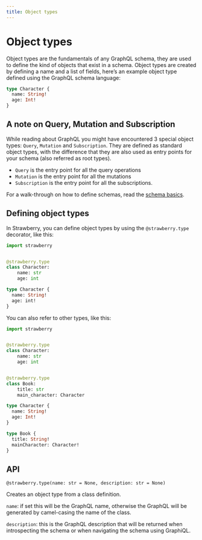 ```yaml
---
title: Object types
---
```


# Object types

Object types are the fundamentals of any GraphQL schema, they are used to define
the kind of objects that exist in a schema. Object types are created by defining
a name and a list of fields, here’s an example object type defined using the
GraphQL schema language:

```graphql
type Character {
  name: String!
  age: Int!
}
```

## A note on Query, Mutation and Subscription

While reading about GraphQL you might have encountered 3 special object types:
`Query`, `Mutation` and `Subscription`. They are defined as standard object
types, with the difference that they are also used as entry points for your
schema (also referred as root types).

- `Query` is the entry point for all the query operations
- `Mutation` is the entry point for all the mutations
- `Subscription` is the entry point for all the subscriptions.

For a walk-through on how to define schemas, read the
[schema basics](../general/schema-basics.md).

## Defining object types

In Strawberry, you can define object types by using the `@strawberry.type`
decorator, like this:

<CodeGrid>

```python
import strawberry


@strawberry.type
class Character:
    name: str
    age: int
```

```graphql
type Character {
  name: String!
  age: int!
}
```

</CodeGrid>

You can also refer to other types, like this:

<CodeGrid>

```python
import strawberry


@strawberry.type
class Character:
    name: str
    age: int


@strawberry.type
class Book:
    title: str
    main_character: Character
```

```graphql
type Character {
  name: String!
  age: Int!
}

type Book {
  title: String!
  mainCharacter: Character!
}
```

</CodeGrid>

## API

`@strawberry.type(name: str = None, description: str = None)`

Creates an object type from a class definition.

`name`: if set this will be the GraphQL name, otherwise the GraphQL will be
generated by camel-casing the name of the class.

`description`: this is the GraphQL description that will be returned when
introspecting the schema or when navigating the schema using GraphiQL.
